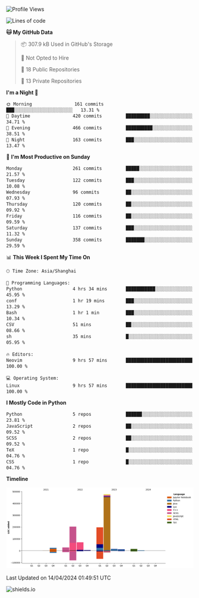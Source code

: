 <!--START_SECTION:waka-->
![Profile Views](http://img.shields.io/badge/Profile%20Views-0-blue)

![Lines of code](https://img.shields.io/badge/From%20Hello%20World%20I%27ve%20Written-1.1%20million%20lines%20of%20code-blue)

**🐱 My GitHub Data** 

> 📦 307.9 kB Used in GitHub's Storage 
 > 
> 🚫 Not Opted to Hire
 > 
> 📜 18 Public Repositories 
 > 
> 🔑 13 Private Repositories 
 > 
**I'm a Night 🦉** 

```text
🌞 Morning                161 commits         ███░░░░░░░░░░░░░░░░░░░░░░   13.31 % 
🌆 Daytime                420 commits         █████████░░░░░░░░░░░░░░░░   34.71 % 
🌃 Evening                466 commits         ██████████░░░░░░░░░░░░░░░   38.51 % 
🌙 Night                  163 commits         ███░░░░░░░░░░░░░░░░░░░░░░   13.47 % 
```
📅 **I'm Most Productive on Sunday** 

```text
Monday                   261 commits         █████░░░░░░░░░░░░░░░░░░░░   21.57 % 
Tuesday                  122 commits         ███░░░░░░░░░░░░░░░░░░░░░░   10.08 % 
Wednesday                96 commits          ██░░░░░░░░░░░░░░░░░░░░░░░   07.93 % 
Thursday                 120 commits         ██░░░░░░░░░░░░░░░░░░░░░░░   09.92 % 
Friday                   116 commits         ██░░░░░░░░░░░░░░░░░░░░░░░   09.59 % 
Saturday                 137 commits         ███░░░░░░░░░░░░░░░░░░░░░░   11.32 % 
Sunday                   358 commits         ███████░░░░░░░░░░░░░░░░░░   29.59 % 
```


📊 **This Week I Spent My Time On** 

```text
🕑︎ Time Zone: Asia/Shanghai

💬 Programming Languages: 
Python                   4 hrs 34 mins       ███████████░░░░░░░░░░░░░░   45.95 % 
conf                     1 hr 19 mins        ███░░░░░░░░░░░░░░░░░░░░░░   13.29 % 
Bash                     1 hr 1 min          ███░░░░░░░░░░░░░░░░░░░░░░   10.34 % 
CSV                      51 mins             ██░░░░░░░░░░░░░░░░░░░░░░░   08.66 % 
sh                       35 mins             █░░░░░░░░░░░░░░░░░░░░░░░░   05.95 % 

🔥 Editors: 
Neovim                   9 hrs 57 mins       █████████████████████████   100.00 % 

💻 Operating System: 
Linux                    9 hrs 57 mins       █████████████████████████   100.00 % 
```

**I Mostly Code in Python** 

```text
Python                   5 repos             ██████░░░░░░░░░░░░░░░░░░░   23.81 % 
JavaScript               2 repos             ██░░░░░░░░░░░░░░░░░░░░░░░   09.52 % 
SCSS                     2 repos             ██░░░░░░░░░░░░░░░░░░░░░░░   09.52 % 
TeX                      1 repo              █░░░░░░░░░░░░░░░░░░░░░░░░   04.76 % 
CSS                      1 repo              █░░░░░░░░░░░░░░░░░░░░░░░░   04.76 % 
```



**Timeline**

![Lines of Code chart](https://raw.githubusercontent.com/kopp4/kopp4/main/assets/bar_graph.png)


 Last Updated on 14/04/2024 01:49:51 UTC
<!--END_SECTION:waka-->
![shields.io](https://img.shields.io/github/commit-activity/w/kopp4/kopp4?color=g&label=abusing%20bot&style=flat-square)
